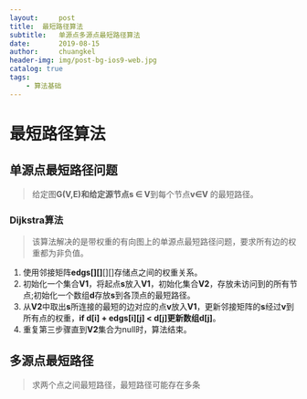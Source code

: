 ```yaml
---
layout:     post
title:	最短路径算法
subtitle: 	单源点多源点最短路径算法
date:       2019-08-15
author:     chuangkel
header-img: img/post-bg-ios9-web.jpg
catalog: true
tags:
    - 算法基础
---
```


# 最短路径算法



## 单源点最短路径问题

> 给定图**G(V,E)**和给定源节点**s $\in$ V**到每个节点**v$\in$V** 的最短路径。



### Dijkstra算法

> 该算法解决的是带权重的有向图上的单源点最短路径问题，要求所有边的权重都为非负值。

1. 使用邻接矩阵**edgs\[]\[]**[][]存储点之间的权重关系。
2. 初始化一个集合**V1**，将起点**s**放入**V1**，初始化集合**V2**，存放未访问到的所有节点;初始化一个数组**d**存放**s**到各顶点的最短路径。
3. 从**V2**中取出**s**所连接的最短的边对应的点**v**放入**V1**，更新邻接矩阵的**s**经过**v**到所有点的权重，**if d[i] + edgs\[i]\[j] < d[j]**更新数组**d\[j]**。
4. 重复第三步骤直到**V2**集合为null时，算法结束。

## 多源点最短路径

> 求两个点之间最短路径，最短路径可能存在多条